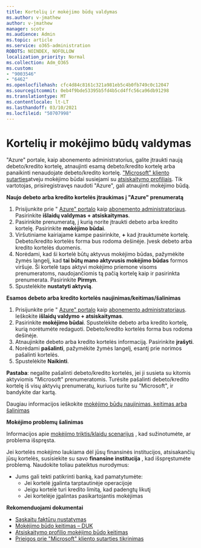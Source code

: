 ```yaml
---
title: Kortelių ir mokėjimo būdų valdymas
ms.author: v-jmathew
author: v-jmathew
manager: scotv
ms.audience: Admin
ms.topic: article
ms.service: o365-administration
ROBOTS: NOINDEX, NOFOLLOW
localization_priority: Normal
ms.collection: Adm_O365
ms.custom:
- "9003546"
- "6462"
ms.openlocfilehash: cfc4d84c8161c321a981eb5c4b0fb749c0c12047
ms.sourcegitcommit: 0eb4f9bde53395b5fd4b5cd4ffc56ca96db91298
ms.translationtype: MT
ms.contentlocale: lt-LT
ms.lasthandoff: 03/10/2021
ms.locfileid: "50707998"
---
```

# <a name="manage-card-and-payment-method"></a>Kortelių ir mokėjimo būdų valdymas

"Azure" portale, kaip abonemento administratorius, galite įtraukti naują debeto/kredito kortelę, atnaujinti esamą debeto/kredito kortelę arba panaikinti nenaudojate debeto/kredito kortelę. ["Microsoft" kliento sutarties](https://docs.microsoft.com/azure/billing/billing-how-to-change-credit-card?WT.mc_id=Portal-Microsoft_Azure_Support#check-access-to-a-microsoft-customer-agreement)atveju mokėjimo būdai susiejami su [atsiskaitymo profiliais](https://docs.microsoft.com/azure/billing/billing-how-to-change-credit-card?WT.mc_id=Portal-Microsoft_Azure_Support#change-payment-method-for-a-billing-profile). Tik vartotojas, prisiregistravęs naudoti "Azure", gali atnaujinti mokėjimo būdą.

**Naujo debeto arba kredito kortelės įtraukimas į "Azure" prenumeratą**

1. Prisijunkite prie " [Azure" portalo](https://ms.portal.azure.com/) kaip [abonemento administratoriaus](https://docs.microsoft.com/azure/cost-management-billing/manage/billing-subscription-transfer?WT.mc_id=Portal-Microsoft_Azure_Support#whoisaa). Pasirinkite **išlaidų valdymas + atsiskaitymas**.
2. Pasirinkite prenumeratą, į kurią norite įtraukti debeto arba kredito kortelę. Pasirinkite **mokėjimo būdai**.
3. Viršutiniame kairiajame kampe pasirinkite, **+** kad įtrauktumėte kortelę. Debeto/kredito kortelės forma bus rodoma dešinėje. Įvesk debeto arba kredito kortelės duomenis.
4. Norėdami, kad ši kortelė būtų aktyvus mokėjimo būdas, pažymėkite žymės langelį, kad **tai būtų mano aktyvusis mokėjimo būdas** formos viršuje. Ši kortelė taps aktyvi mokėjimo priemone visoms prenumeratoms, naudojančiomis tą pačią kortelę kaip ir pasirinkta prenumerata. Pasirinkite **Pirmyn**.
5. Spustelėkite **nustatyti aktyvią**. 
 
**Esamos debeto arba kredito kortelės naujinimas/keitimas/šalinimas**

1.  Prisijunkite prie " [Azure" portalo](https://portal.azure.com/) kaip [abonemento administratoriaus](https://docs.microsoft.com/azure/billing/billing-subscription-transfer?WT.mc_id=Portal-Microsoft_Azure_Support#whoisaa). Ieškokite **išlaidų valdymo + atsiskaitymas**.
2.  Pasirinkite **mokėjimo būdai**. Spustelėkite debeto arba kredito kortelę, kurią norėtumėte redaguoti. Debeto/kredito kortelės forma bus rodoma dešinėje.
3.  Atnaujinkite debeto arba kredito kortelės informaciją. Pasirinkite **įrašyti**.
4.  Norėdami **pašalinti**, pažymėkite žymės langelį, esantį prie norimos pašalinti kortelės.
5.  Spustelėkite **Naikinti**.

**Pastaba**: negalite pašalinti debeto/kredito kortelės, jei ji susieta su kitomis aktyviomis "Microsoft" prenumeratomis. Turėsite pašalinti debeto/kredito kortelę iš visų aktyvių prenumeratų, kuriuos turite su "Microsoft", ir bandykite dar kartą.

Daugiau informacijos ieškokite [mokėjimo būdų naujinimas, keitimas arba šalinimas](https://docs.microsoft.com/azure/billing/billing-how-to-change-credit-card?WT.mc_id=Portal-Microsoft_Azure_Support)

**Mokėjimo problemų šalinimas**

Informacijos apie [mokėjimo triktis/klaidų scenarijus](https://docs.microsoft.com/azure/cost-management-billing/manage/billing-troubleshoot-azure-payment-issues) , kad sužinotumėte, ar problema išspręsta.

Jei kortelės mokėjimo laukiama dėl jūsų finansinės institucijos, atsisakančių jūsų kortelės, susisiekite su savo **finansine institucija** , kad išspręstumėte problemą. Naudokite toliau pateiktus nurodymus:

- Jums gali tekti patikrinti banką, kad pamatytumėte: 
    - Jei kortelė įgalinta tarptautinėje operacijoje
    - Jeigu kortelė turi kredito limitą, kad padengtų likutį
    - Jei kortelėje įgalintas pasikartojantis mokėjimas

**Rekomenduojami dokumentai**

- [Sąskaitų faktūrų nustatymas](https://docs.microsoft.com/azure/cost-management-billing/manage/pay-by-invoice)
- [Mokėjimo būdo keitimas – DUK](https://docs.microsoft.com/azure/cost-management-billing/manage/change-credit-card?WT.mc_id=Portal-Microsoft_Azure_Support#frequently-asked-questions)
- [Atsiskaitymo profilio mokėjimo būdo keitimas](https://docs.microsoft.com/azure/cost-management-billing/manage/change-credit-card?WT.mc_id=Portal-Microsoft_Azure_Support#change-payment-method-for-a-billing-profile)
- [Prieigos prie "Microsoft" kliento sutarties tikrinimas](https://docs.microsoft.com/azure/cost-management-billing/manage/change-credit-card?WT.mc_id=Portal-Microsoft_Azure_Support#check-access-to-a-microsoft-customer-agreement)
